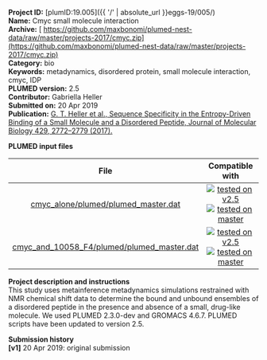 **Project ID:** [plumID:19.005]({{ '/' | absolute_url }}eggs-19/005/)  
**Name:**  Cmyc small molecule interaction  
**Archive:** [ https://github.com/maxbonomi/plumed-nest-data/raw/master/projects-2017/cmyc.zip](https://github.com/maxbonomi/plumed-nest-data/raw/master/projects-2017/cmyc.zip)  
**Category:**  bio  
**Keywords:**  metadynamics, disordered protein, small molecule interaction, cmyc, IDP  
**PLUMED version:**  2.5  
**Contributor:**  Gabriella Heller  
**Submitted on:** 20 Apr 2019  
**Publication:** [G. T. Heller et al., Sequence Specificity in the Entropy-Driven Binding of a Small Molecule and a Disordered Peptide, Journal of Molecular Biology 429, 2772–2779 (2017).](http://dx.doi.org/10.1016/j.jmb.2017.07.016)  
  
**PLUMED input files**  
  
| File     | Compatible with |  
|:--------:|:--------:|  
| [cmyc_alone/plumed/plumed_master.dat](./data/cmyc_alone/plumed/plumed_master.dat.md) |  [![tested on v2.5](https://img.shields.io/badge/v2.5-passing-green.svg)](data/cmyc_alone/plumed/plumed_master.dat.plumed.stderr) [![tested on master](https://img.shields.io/badge/master-passing-green.svg)](data/cmyc_alone/plumed/plumed_master.dat.plumed_master.stderr) |  
| [cmyc_and_10058_F4/plumed/plumed_master.dat](./data/cmyc_and_10058_F4/plumed/plumed_master.dat.md) |  [![tested on v2.5](https://img.shields.io/badge/v2.5-passing-green.svg)](data/cmyc_and_10058_F4/plumed/plumed_master.dat.plumed.stderr) [![tested on master](https://img.shields.io/badge/master-passing-green.svg)](data/cmyc_and_10058_F4/plumed/plumed_master.dat.plumed_master.stderr) |  
  
**Project description and instructions**  
This study uses metainference metadynamics simulations restrained with NMR chemical shift data to determine the bound and unbound ensembles of a disordered peptide in the presence and absence of a small, drug-like molecule. We used PLUMED 2.3.0-dev and GROMACS 4.6.7. PLUMED scripts have been updated to version 2.5.

  
**Submission history**  
**[v1]** 20 Apr 2019: original submission  
